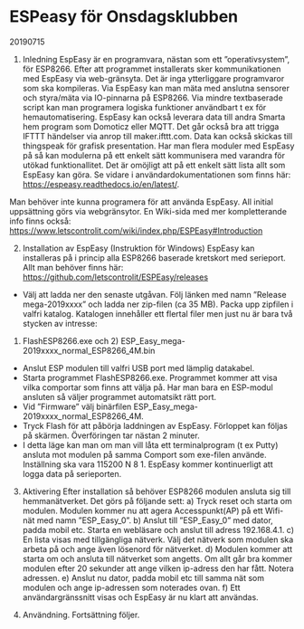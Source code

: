# ESPeasy för Onsdagsklubben
20190715

1.	Inledning
EspEasy är en programvara, nästan som ett  ”operativsystem”, för ESP8266. Efter att programmet installerats  sker kommunikationen med EspEasy via web-gränsyta. Det är inga ytterliggare programvaror som ska kompileras. Via EspEasy kan man mäta med anslutna sensorer och styra/mäta via IO-pinnarna på ESP8266. Via mindre textbaserade script kan man programera logiska funktioner användbart t ex för hemautomatisering. EspEasy kan också leverara data till andra Smarta hem program som Domoticz eller MQTT. Det går också bra att trigga IFTTT händelser via anrop till maker.ifttt.com. Data kan också skickas till thingspeak för grafisk presentation. Har man flera moduler med EspEasy på så kan modulerna på ett enkelt sätt kommunisera med varandra för utökad funktionallitet. Det är omöjligt att på ett enkelt sätt lista allt som EspEasy kan göra. Se vidare i användardokumentationen som finns här: https://espeasy.readthedocs.io/en/latest/.

Man behöver inte kunna programera för att använda EspEasy. All initial uppsättning görs via webgränsytor. 
En Wiki-sida med mer kompletterande info finns också: https://www.letscontrolit.com/wiki/index.php/ESPEasy#Introduction

2.	Installation av EspEasy (Instruktion för Windows)
EspEasy kan installeras på i princip alla ESP8266 baserade kretskort med serieport. Allt man behöver finns här: https://github.com/letscontrolit/ESPEasy/releases
* Välj att ladda ner den senaste utgåvan. Följ länken med namn ”Release mega-2019xxxx” och ladda ner zip-filen (ca 35 MB). Packa upp zipfilen i valfri katalog. Katalogen innehåller ett flertal filer men just nu är bara två stycken av intresse:
1) FlashESP8266.exe och 2) ESP_Easy_mega-2019xxxx_normal_ESP8266_4M.bin
* Anslut ESP modulen till valfri USB port med lämplig datakabel.
* Starta programmet FlashESP8266.exe. Programmet kommer att visa vilka comportar som finns att välja på. Har man bara en ESP-modul ansluten så väljer programmet automatsikt rätt port.
* Vid ”Firmware” välj binärfilen ESP_Easy_mega-2019xxxx_normal_ESP8266_4M.
* Tryck Flash för att påbörja laddningen av EspEasy. Förloppet kan följas på skärmen. Överföringen tar nästan 2 minuter.
* I detta läge kan man om man vill låta ett terminalprogram (t ex Putty) ansluta mot modulen på samma Comport som exe-filen använde. Inställning ska vara 115200 N 8 1. EspEasy kommer kontinuerligt att logga data på serieporten.

3.	Aktivering
Efter installation så behöver ESP8266 modulen ansluta sig till hemmanätverket. Det görs på följande sett:
a)	Tryck reset och starta om modulen. Modulen kommer nu att agera Accesspunkt(AP) på ett Wifi- nät med namn ”ESP_Easy_0”. 
b)	Anslut till ”ESP_Easy_0” med dator, padda mobil etc. Starta en webläsare och anslut till adress 192.168.4.1.
c)	En lista visas med tillgängliga nätverk. Välj det nätverk som modulen ska arbeta på och ange även lösenord för nätverket.
d)	Modulen kommer att starta om och ansluta till nätverket som angetts. Om allt går bra kommer modulen efter 20 sekunder att ange vilken ip-adress den har fått. Notera adressen.
e)	Anslut nu dator, padda mobil etc till samma nät som modulen och ange ip-adressen som noterades ovan.
f)	Ett användargränssnitt visas och EspEasy är nu klart att användas.

4.	Användning.
Fortsättning följer.











